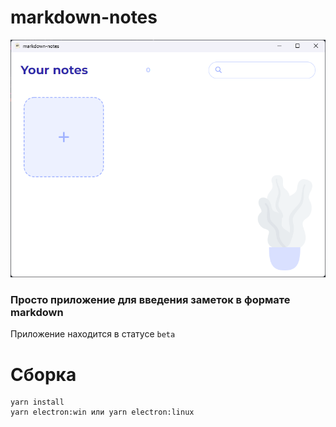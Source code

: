 # markdown-notes

<img src="./preview.png">

### Просто приложение для введения заметок в формате markdown

Приложение находится в статусе `beta`

# Сборка

```
yarn install
yarn electron:win или yarn electron:linux
```
